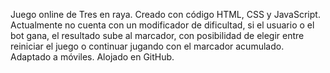 Juego online de Tres en raya. Creado con código HTML, CSS y JavaScript. Actualmente no cuenta con un modificador de dificultad, si el usuario o el bot gana, el resultado sube al marcador, con posibilidad de elegir entre reiniciar el juego o continuar jugando con el marcador acumulado. Adaptado a móviles. Alojado en GitHub.
